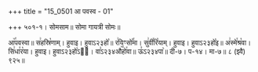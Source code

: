 +++
title = "15_0501 आ पवस्व - 01"

+++
५०१-१। सोमसाम॥ सोमा गायत्री सोमः॥

आ꣥꣯पवस्वा॥ स꣢हस्रि꣡णाम्। हुवाइ। हुवाऽ२३हो꣡॥ र꣢यिꣳसो꣡꣯मा। सु꣢वी꣯रि꣡याम्। हुवाइ। हुवाऽ२३हो꣡इ॥ अ꣢स्मे꣯श्र꣡वा। सि꣢धा꣯र꣡या। हुवाइ। हुवाऽ२३हो꣡ऽ२᳐। वा꣣ऽ२३४औ꣥꣯हो꣯वा॥ ऊ꣣ऽ२३४पा꣥॥ दी-७। प-१४। मा-७॥ ८ (झ्वै) ९२५॥